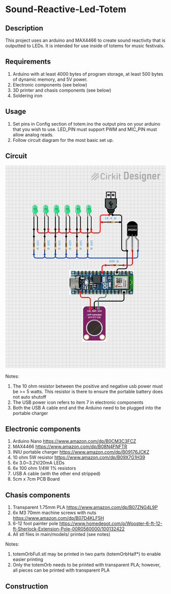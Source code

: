 # Sound-Reactive-Led-Totem

## Description

This project uses an arduino and MAX4466 to create sound reactivity that is
outputted to LEDs. It is intended for use inside of totems for music festivals.

## Requirements

1. Arduino with at least 4000 bytes of program storage, at least 500 bytes of dynamic memory, and 5V power.
2. Electronic components (see below)
3. 3D printer and chasis components (see below)
4. Soldering iron

## Usage

1. Set pins in Config section of totem.ino the output pins on your arduino that you wish to use. LED_PIN must support PWM and MIC_PIN must allow analog reads.
3. Follow circuit diagram for the most basic set up.

## Circuit

![Circuit](totem_circuit.png)

Notes:
1. The 10 ohm resistor between the positive and negative usb power must be >= 5 watts. This resistor is there to ensure the portable battery does not auto shutoff
2. The USB power icon refers to item 7 in electronic components
3. Both the USB A cable end and the Arduino need to be plugged into the portable charger

## Electronic components

1. Arduino Nano https://www.amazon.com/dp/B0CM3C3FCZ
2. MAX4466 https://www.amazon.com/dp/B08N4FNFTR
3. INIU portable charger https://www.amazon.com/dp/B09176JCKZ
4. 10 ohm 5W resistor https://www.amazon.com/dp/B09X7G1H39
5. 6x 3.0~3.2V/20mA LEDs
6. 6x 100 ohm 1/4W 1% resistors
7. USB A cable (with the other end stripped)
8. 5cm x 7cm PCB Board

## Chasis components

1. Transparent 1.75mm PLA https://www.amazon.com/dp/B07ZNG4L9P
2. 6x M3 70mm machine screws with nuts https://www.amazon.com/dp/B07D4KLF5H
3. 6-12 foot painter pole https://www.homedepot.com/p/Wooster-6-ft-12-ft-Sherlock-Extension-Pole-00R0560000/100132422
4. All stl files in main/models/ printed (see notes)

Notes:
1. totemOrbFull.stl may be printed in two parts (totemOrbHalf*) to enable easier printing
2. Only the totemOrb needs to be printed with transparent PLA; however, all pieces can be printed with transparent PLA

## Construction


